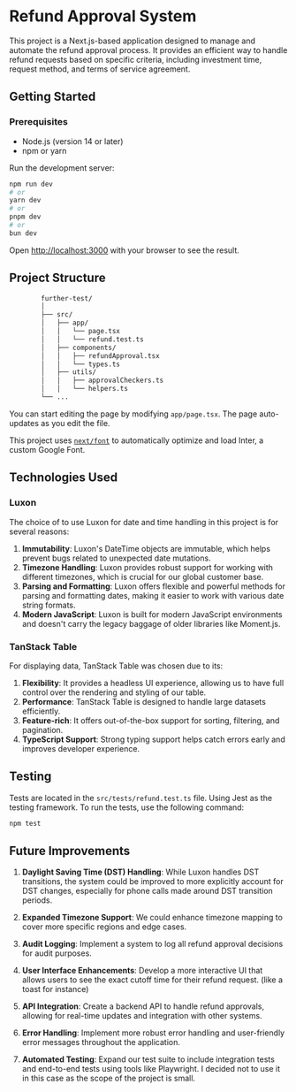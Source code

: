# Refund Approval System

This project is a Next.js-based application designed to manage and automate the refund approval process. It provides an efficient way to handle refund requests based on specific criteria, including investment time, request method, and terms of service agreement.


## Getting Started

### Prerequisites

- Node.js (version 14 or later)
- npm or yarn

Run the development server:

```bash
npm run dev
# or
yarn dev
# or
pnpm dev
# or
bun dev
```

Open [http://localhost:3000](http://localhost:3000) with your browser to see the result.

## Project Structure

```bash
        further-test/
        │
        ├── src/
        │   ├── app/
        │   │   └── page.tsx
        │   │   └── refund.test.ts
        │   ├── components/
        │   │   ├── refundApproval.tsx
        │   │   └── types.ts
        │   ├── utils/
        │   │   ├── approvalCheckers.ts
        │   │   └── helpers.ts
        └── ...
```

You can start editing the page by modifying `app/page.tsx`. The page auto-updates as you edit the file.

This project uses [`next/font`](https://nextjs.org/docs/basic-features/font-optimization) to automatically optimize and load Inter, a custom Google Font.

## Technologies Used

### Luxon

The choice of to use Luxon for date and time handling in this project is for several reasons:

1. **Immutability**: Luxon's DateTime objects are immutable, which helps prevent bugs related to unexpected date mutations.
2. **Timezone Handling**: Luxon provides robust support for working with different timezones, which is crucial for our global customer base.
3. **Parsing and Formatting**: Luxon offers flexible and powerful methods for parsing and formatting dates, making it easier to work with various date string formats.
4. **Modern JavaScript**: Luxon is built for modern JavaScript environments and doesn't carry the legacy baggage of older libraries like Moment.js.

### TanStack Table

For displaying data, TanStack Table was chosen due to its:

1. **Flexibility**: It provides a headless UI experience, allowing us to have full control over the rendering and styling of our table.
2. **Performance**: TanStack Table is designed to handle large datasets efficiently.
3. **Feature-rich**: It offers out-of-the-box support for sorting, filtering, and pagination.
4. **TypeScript Support**: Strong typing support helps catch errors early and improves developer experience.

## Testing

Tests are located in the `src/tests/refund.test.ts` file. Using Jest as the testing framework. To run the tests, use the following command:

```bash
npm test
```

## Future Improvements

1. **Daylight Saving Time (DST) Handling**: While Luxon handles DST transitions, the system could be improved to more explicitly account for DST changes, especially for phone calls made around DST transition periods.

2. **Expanded Timezone Support**: We could enhance timezone mapping to cover more specific regions and edge cases.

3. **Audit Logging**: Implement a system to log all refund approval decisions for audit purposes.

4. **User Interface Enhancements**: Develop a more interactive UI that allows users to see the exact cutoff time for their refund request. (like a toast for instance)

5. **API Integration**: Create a backend API to handle refund approvals, allowing for real-time updates and integration with other systems.

6. **Error Handling**: Implement more robust error handling and user-friendly error messages throughout the application.

7. **Automated Testing**: Expand our test suite to include integration tests and end-to-end tests using tools like Playwright. I decided not to use it in this case as the scope of the project is small.
